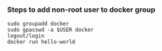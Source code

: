 ### Steps to add non-root user to docker group

```
sudo groupadd docker
sudo gpasswd -a $USER docker
logout/login 
docker run hello-world
```

